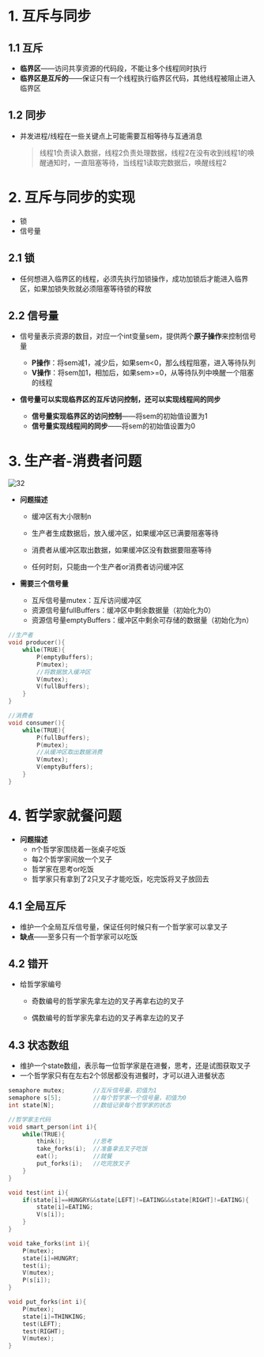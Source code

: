 # 1. 互斥与同步

## 1.1 互斥

* **临界区**——访问共享资源的代码段，不能让多个线程同时执行
* **临界区是互斥的**——保证只有一个线程执行临界区代码，其他线程被阻止进入临界区

## 1.2 同步

* 并发进程/线程在一些关键点上可能需要互相等待与互通消息
  
  > 线程1负责读入数据，线程2负责处理数据，线程2在没有收到线程1的唤醒通知时，一直阻塞等待，当线程1读取完数据后，唤醒线程2

# 2. 互斥与同步的实现

* 锁
* 信号量

## 2.1 锁

* 任何想进入临界区的线程，必须先执行加锁操作，成功加锁后才能进入临界区，如果加锁失败就必须阻塞等待锁的释放

## 2.2 信号量

* 信号量表示资源的数目，对应一个int变量sem，提供两个**原子操作**来控制信号量
  
  * **P操作**：将sem减1，减少后，如果sem<0，那么线程阻塞，进入等待队列
  * **V操作**：将sem加1，相加后，如果sem>=0，从等待队列中唤醒一个阻塞的线程

* **信号量可以实现临界区的互斥访问控制，还可以实现线程间的同步**
  
  * **信号量实现临界区的访问控制**——将sem的初始值设置为1
  * **信号量实现线程间的同步**——将sem的初始值设置为0

# 3. 生产者-消费者问题

![32](p/32.png)

* **问题描述**
  
  * 缓冲区有大小限制n
  
  * 生产者生成数据后，放入缓冲区，如果缓冲区已满要阻塞等待
  
  * 消费者从缓冲区取出数据，如果缓冲区没有数据要阻塞等待
  
  * 任何时刻，只能由一个生产者or消费者访问缓冲区

* **需要三个信号量**
  
  * 互斥信号量mutex：互斥访问缓冲区
  * 资源信号量fullBuffers：缓冲区中剩余数据量（初始化为0）
  * 资源信号量emptyBuffers：缓冲区中剩余可存储的数据量（初始化为n）

```c
//生产者
void producer(){
    while(TRUE){
        P(emptyBuffers);
        P(mutex);
        //将数据放入缓冲区
        V(mutex);
        V(fullBuffers);
    }
}

//消费者
void consumer(){
    while(TRUE){
        P(fullBuffers);
        P(mutex);
        //从缓冲区取出数据消费
        V(mutex);
        V(emptyBuffers);
    }
}
```

# 4. 哲学家就餐问题

* **问题描述**
  * n个哲学家围绕着一张桌子吃饭
  * 每2个哲学家间放一个叉子
  * 哲学家在思考or吃饭
  * 哲学家只有拿到了2只叉子才能吃饭，吃完饭将叉子放回去

## 4.1 全局互斥

* 维护一个全局互斥信号量，保证任何时候只有一个哲学家可以拿叉子
* **缺点**——至多只有一个哲学家可以吃饭

## 4.2 错开

* 给哲学家编号
  
  * 奇数编号的哲学家先拿左边的叉子再拿右边的叉子
  
  * 偶数编号的哲学家先拿右边的叉子再拿左边的叉子

## 4.3 状态数组

* 维护一个state数组，表示每一位哲学家是在进餐，思考，还是试图获取叉子
* 一个哲学家只有在左右2个邻居都没有进餐时，才可以进入进餐状态

```c
semaphore mutex;        //互斥信号量，初值为1
semaphore s[5];         //每个哲学家一个信号量，初值为0
int state[N];           //数组记录每个哲学家的状态

//哲学家主代码
void smart_person(int i){
    while(TRUE){
        think();        //思考
        take_forks(i);  //准备拿去叉子吃饭
        eat();          //就餐
        put_forks(i);   //吃完放叉子
    }
}

void test(int i){
    if(state[i]==HUNGRY&&state[LEFT]!=EATING&&state[RIGHT]!=EATING){
        state[i]=EATING;
        V(s[i]);
    }
}

void take_forks(int i){
    P(mutex);
    state[i]=HUNGRY;
    test(i);
    V(mutex);
    P(s[i]);
}

void put_forks(int i){
    P(mutex);
    state[i]=THINKING;
    test(LEFT);
    test(RIGHT);
    V(mutex);
}
```
